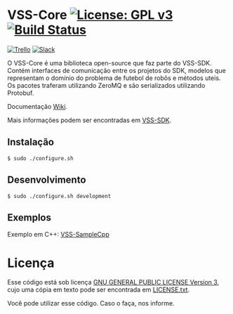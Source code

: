 # VSS-Core [![License: GPL v3](https://img.shields.io/badge/License-GPL%20v3-blue.svg)][gpl3] [![Build Status](https://travis-ci.org/VSS-SDK/VSS-Core.svg?branch=master)][travis]

[![Trello](https://img.shields.io/badge/Trello-SDK-blue.svg)][vss-sdk-trello]
[![Slack](https://img.shields.io/badge/Slack-Channel-551a8b.svg)][slack]

O VSS-Core é uma biblioteca open-source que faz parte do VSS-SDK.
Contém interfaces de comunicação entre os projetos do SDK, modelos que representam o domínio do problema de futebol de robôs e métodos uteis. Os pacotes traferam utilizando ZeroMQ e são serializados utilizando Protobuf.

Documentação [Wiki][wiki].

Mais informações podem ser encontradas em [VSS-SDK][vss-sdk].

## Instalação
```
$ sudo ./configure.sh
```

## Desenvolvimento
```
$ sudo ./configure.sh development
```

## Exemplos
Exemplo em C++: [VSS-SampleCpp][samplecpp]

# Licença

Esse código está sob licença [GNU GENERAL PUBLIC LICENSE Version 3][gpl3], cujo uma cópia em texto pode ser encontrada em [LICENSE.txt](LICENSE.txt).

Você pode utilizar esse código. Caso o faça, nos informe.

[gpl3]: http://www.gnu.org/licenses/gpl-3.0/
[vss-sdk]: http://sirlab.github.io/VSS-SDK
[samplecpp]: https://github.com/SIRLab/VSS-SampleCpp
[travis]: https://travis-ci.org/VSS-SDK/VSS-Core
[vss-sdk-trello]: https://trello.com/b/b4dVV6ug/vss-sdk
[slack]: https://vss-sdk.slack.com
[wiki]: https://github.com/SIRLab/VSS-Core/wiki
